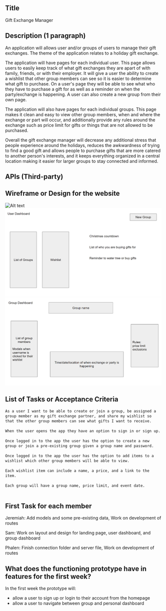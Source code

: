 ## Title

Gift Exchange Manager

## Description (1 paragraph)
An application will allows user and/or groups of users to manage their gift exchanges. The theme of the application relates to a holiday gift exchange. 

The application will have pages for each individual user. This page allows users to easily keep track of what gift exchanges they are apart of with family, friends, or with their employer. It will give a user the ability to create a wishlist that other group members can see so it is easier to determine what gift to purchase. On a user's page they will be able to see what who they have to purchase a gift for as well as a reminder on when the party/exchange is happening. A user can also create a new group from their own page.

The application will also have pages for each individual groups. This page makes it clean and easy to view other group members, when and where the exchange or part will occur, and additionally provide any rules around the exchange such as price limit for gifts or things that are not allowed to be purchased.

Overall the gift exchange manager will decrease any additional stress that people experience around the holidays, reduces the awkwardness of trying to find a good gift and allows people to purchase gifts that are more catered to another person's interests, and it keeps everything organized in a central location making it easier for larger groups to stay connected and informed.

## APIs (Third-party)

## Wireframe or Design for the website
![Alt text](./assets/landing-page-design.png)
![Alt text](./assets/user-dashboard.png)
![Alt text](./assets/group-dashboard.png)

## List of Tasks or Acceptance Criteria

```
As a user I want to be able to create or join a group, be assigned a group member as my gift exchange partner, and share my wishlist so that the other group members can see what gifts I want to receive.

When the user opens the app they have an option to sign in or sign up.

Once logged in to the app the user has the option to create a new group or join a pre-existing group given a group name and password.

Once logged in to the app the user has the option to add items to a wishlist which other group members will be able to view.

Each wishlist item can include a name, a price, and a link to the item.

Each group will have a group name, price limit, and event date.


```

## First Task for each member

Jeremiah: Add models and some pre-existing data, Work on development of routes

Sam: Work on layout and design for landing page, user dashboard, and group dashboard

Phalen: Finish connection folder and server file, Work on development of routes

## What does the functioning prototype have in features for the first week?

In the first week the prototype will:
- allow a user to sign up or login to their account from the homepage
- allow a user to navigate between group and personal dashboard
